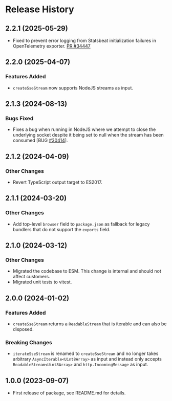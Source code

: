 # Release History

## 2.2.1 (2025-05-29)

- Fixed to prevent error logging from Statsbeat initialization failures in OpenTelemetry exporter. [PR #34447](https://github.com/Azure/azure-sdk-for-js/pull/34447)

## 2.2.0 (2025-04-07)

### Features Added

- `createSseStream` now supports NodeJS streams as input.

## 2.1.3 (2024-08-13)

### Bugs Fixed

- Fixes a bug when running in NodeJS where we attempt to close the underlying socket despite it being set to null when the stream has been consumed [BUG [#30414](https://github.com/Azure/azure-sdk-for-js/issues/30414)].

## 2.1.2 (2024-04-09)

### Other Changes

- Revert TypeScript output target to ES2017.

## 2.1.1 (2024-03-20)

### Other Changes

- Add top-level `browser` field to `package.json` as fallback for legacy bundlers that do not support the `exports` field.

## 2.1.0 (2024-03-12)

### Other Changes

- Migrated the codebase to ESM. This change is internal and should not affect customers.
- Migrated unit tests to vitest.

## 2.0.0 (2024-01-02)

### Features Added

- `createSseStream` returns a `ReadableStream` that is iterable and can also be disposed.

### Breaking Changes

- `iterateSseStream` is renamed to `createSseStream` and no longer takes arbitrary `AsyncIterable<Uint8Array>` as input and instead only accepts `ReadableStream<Uint8Array>` and `http.IncomingMessage` as input.

## 1.0.0 (2023-09-07)

- First release of package, see README.md for details.
